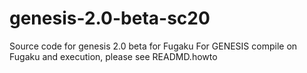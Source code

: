 # genesis-2.0-beta-sc20
Source code for genesis 2.0 beta for Fugaku
For GENESIS compile on Fugaku and execution, please see READMD.howto
